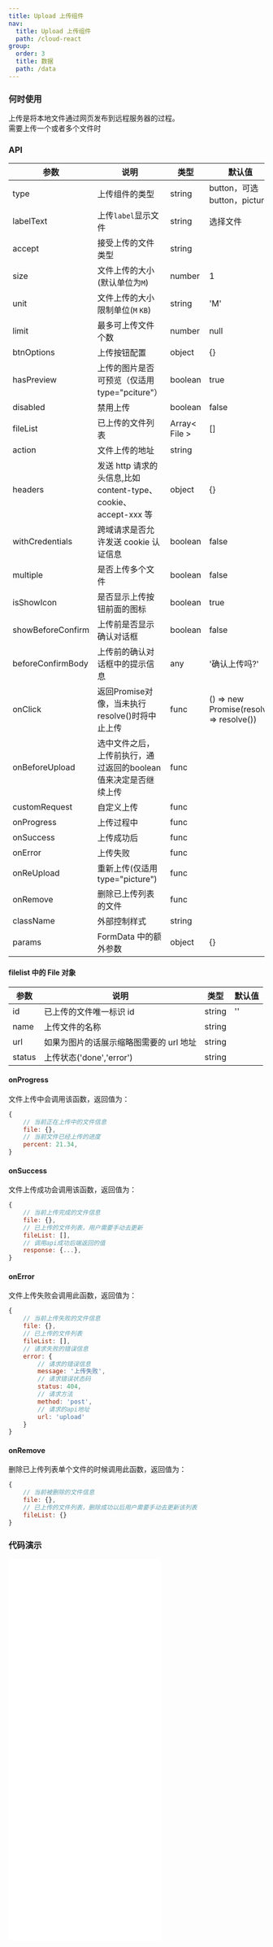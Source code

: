 ```yaml
---
title: Upload 上传组件
nav:
  title: Upload 上传组件
  path: /cloud-react
group:
  order: 3
  title: 数据
  path: /data
---
```


### 何时使用

上传是将本地文件通过网页发布到远程服务器的过程。  
需要上传一个或者多个文件时

### API

| 参数              | 说明                                                            | 类型        | 默认值                       |
| ----------------- | --------------------------------------------------------------- | ----------- | ---------------------------- |
| type              | 上传组件的类型                                                  | string      | button，可选 button，picture |
| labelText         | 上传`label`显示文件                                             | string      | 选择文件                     |
| accept            | 接受上传的文件类型                                              | string      |                              |
| size              | 文件上传的大小(默认单位为`M`)                                   | number      | 1                            |
| unit              | 文件上传的大小限制单位(`M` `KB`)                             | string      | 'M'                            |
| limit             | 最多可上传文件个数                                             | number      | null                            |
| btnOptions        | 上传按钮配置                                                  | object      | {}                            |
| hasPreview        | 上传的图片是否可预览（仅适用type="pciture"）                     | boolean      | true                           |
| disabled          | 禁用上传                                                        | boolean     | false                        |
| fileList          | 已上传的文件列表                                                | Array< File > | []                           |
| action            | 文件上传的地址                                                  | string      |                              |
| headers           | 发送 http 请求的头信息,比如 content-type、cookie、accept-xxx 等 | object      | {}                           |
| withCredentials   | 跨域请求是否允许发送 cookie 认证信息                            | boolean     | false                        |
| multiple          | 是否上传多个文件                                                | boolean     | false                        |
| isShowIcon        | 是否显示上传按钮前面的图标                                      | boolean     | true                         |
| showBeforeConfirm | 上传前是否显示确认对话框                                        | boolean     | false                        |
| beforeConfirmBody | 上传前的确认对话框中的提示信息                                  | any         | '确认上传吗?'                |
| onClick           | 返回Promise对像，当未执行resolve()时将中止上传  | func | () => new Promise(resolve => resolve())  |
| onBeforeUpload    | 选中文件之后，上传前执行，通过返回的boolean值来决定是否继续上传   | func        |                              |
| customRequest     | 自定义上传                                                      | func        |                              |
| onProgress        | 上传过程中                                                      | func        |                              |
| onSuccess         | 上传成功后                                                      | func        |                              |
| onError           | 上传失败                                                        | func        |                              |
| onReUpload        | 重新上传(仅适用type="picture")                                                       | func        |                              |
| onRemove          | 删除已上传列表的文件                                            | func        |                              |
| className         | 外部控制样式                                                    | string      |                              |
| params            | FormData 中的额外参数                                                 | object      |    {}                          | 

#### filelist 中的 File 对象

| 参数 | 说明                                    | 类型   | 默认值 |
| ---- | --------------------------------------- | ------ | ------ |
| id   | 已上传的文件唯一标识 id                 | string | ''     |
| name | 上传文件的名称                          | string |        |
| url  | 如果为图片的话展示缩略图需要的 url 地址 | string |        |
| status  | 上传状态('done','error') | string |        |

#### onProgress

文件上传中会调用该函数，返回值为：

```js
{
    // 当前正在上传中的文件信息
    file: {},
    // 当前文件已经上传的进度
    percent: 21.34,
}
```

#### onSuccess

文件上传成功会调用该函数，返回值为：

```js
{
    // 当前上传完成的文件信息
    file: {},
    // 已上传的文件列表，用户需要手动去更新
    fileList: [],
    // 调用api成功后端返回的值
    response: {...},
}
```

#### onError

文件上传失败会调用此函数，返回值为：

```js
{
    // 当前上传失败的文件信息
    file: {},
    // 已上传的文件列表
    fileList: [],
    // 请求失败的错误信息
    error: {
        // 请求的错误信息
        message: '上传失败',
        // 请求错误状态码
        status: 404,
        // 请求方法
        method: 'post',
        // 请求的api地址
        url: 'upload'
    }
}
```

#### onRemove

删除已上传列表单个文件的时候调用此函数，返回值为：

```js
{
    // 当前被删除的文件信息
    file: {},
    // 已上传的文件列表，删除成功以后用户需要手动去更新该列表
    fileList: {}
}
```

 ### 代码演示 

<embed src="@components/upload/demos/basic-upload.md" /> 

<embed src="@components/upload/demos/custom-request.md" /> 

<embed src="@components/upload/demos/file-list-picture.md" /> 

<embed src="@components/upload/demos/file-list-text.md" /> 

<embed src="@components/upload/demos/picture.md" /> 
